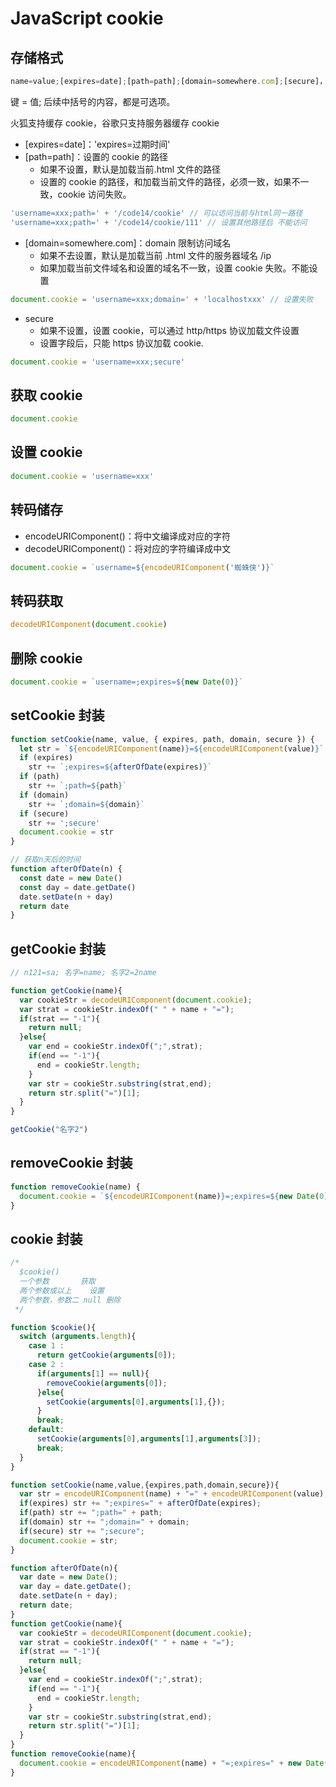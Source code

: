 # JavaScript cookie

## 存储格式

```js
name=value;[expires=date];[path=path];[domain=somewhere.com];[secure]，
```

键 = 值; 后续中括号的内容，都是可选项。

火狐支持缓存 cookie，谷歌只支持服务器缓存 cookie

- [expires=date]：'expires=过期时间'
- [path=path]：设置的 cookie 的路径
  - 如果不设置，默认是加载当前.html 文件的路径
  - 设置的 cookie 的路径，和加载当前文件的路径，必须一致，如果不一致，cookie 访问失败。

```js
'username=xxx;path=' + '/code14/cookie' // 可以访问当前与html同一路径
'username=xxx;path=' + '/code14/cookie/111' // 设置其他路径后 不能访问
```

- [domain=somewhere.com]：domain 限制访问域名
  - 如果不去设置，默认是加载当前 .html 文件的服务器域名 /ip
  - 如果加载当前文件域名和设置的域名不一致，设置 cookie 失败。不能设置

```js
document.cookie = 'username=xxx;domain=' + 'localhostxxx' // 设置失败
```

- secure
  - 如果不设置，设置 cookie，可以通过 http/https 协议加载文件设置
  - 设置字段后，只能 https 协议加载 cookie.

```js
document.cookie = 'username=xxx;secure'
```

## 获取 cookie

```js
document.cookie
```

## 设置 cookie

```js
document.cookie = 'username=xxx'
```

## 转码储存

- encodeURIComponent()：将中文编译成对应的字符
- decodeURIComponent()：将对应的字符编译成中文

```js
document.cookie = `username=${encodeURIComponent('蜘蛛侠')}`
```

## 转码获取

```js
decodeURIComponent(document.cookie)
```

## 删除 cookie

```js
document.cookie = `username=;expires=${new Date(0)}`
```

## setCookie 封装

```js
function setCookie(name, value, { expires, path, domain, secure }) {
  let str = `${encodeURIComponent(name)}=${encodeURIComponent(value)}`
  if (expires)
    str += `;expires=${afterOfDate(expires)}`
  if (path)
    str += `;path=${path}`
  if (domain)
    str += `;domain=${domain}`
  if (secure)
    str += ';secure'
  document.cookie = str
}

// 获取n天后的时间
function afterOfDate(n) {
  const date = new Date()
  const day = date.getDate()
  date.setDate(n + day)
  return date
}
```

## getCookie 封装

```js
// n121=sa; 名字=name; 名字2=2name

function getCookie(name){
  var cookieStr = decodeURIComponent(document.cookie);
  var strat = cookieStr.indexOf(" " + name + "=");
  if(strat == "-1"){
​    return null;
  }else{
​    var end = cookieStr.indexOf(";",strat);
​    if(end == "-1"){
​      end = cookieStr.length;
​    }
​    var str = cookieStr.substring(strat,end);
​    return str.split("=")[1];
  }
}

getCookie("名字2")
```

## removeCookie 封装

```js
function removeCookie(name) {
  document.cookie = `${encodeURIComponent(name)}=;expires=${new Date(0)}`
}
```

## cookie 封装

```js
/*
  $cookie()
  一个参数       获取
  两个参数或以上    设置
  两个参数，参数二 null 删除
 */

function $cookie(){
  switch (arguments.length){
​    case 1 :
​      return getCookie(arguments[0]);
​    case 2 :
​      if(arguments[1] == null){
​        removeCookie(arguments[0]);
​      }else{
​        setCookie(arguments[0],arguments[1],{});
​      }
​      break;
​    default:
​      setCookie(arguments[0],arguments[1],arguments[3]);
​      break;
  }
}

function setCookie(name,value,{expires,path,domain,secure}){
  var str = encodeURIComponent(name) + "=" + encodeURIComponent(value);
  if(expires) str += ";expires=" + afterOfDate(expires);
  if(path) str += ";path=" + path;
  if(domain) str += ";domain=" + domain;
  if(secure) str += ";secure";
  document.cookie = str;
}

function afterOfDate(n){
  var date = new Date();
  var day = date.getDate();
  date.setDate(n + day);
  return date;
}
function getCookie(name){
  var cookieStr = decodeURIComponent(document.cookie);
  var strat = cookieStr.indexOf(" " + name + "=");
  if(strat == "-1"){
​    return null;
  }else{
​    var end = cookieStr.indexOf(";",strat);
​    if(end == "-1"){
​      end = cookieStr.length;
​    }
​    var str = cookieStr.substring(strat,end);
​    return str.split("=")[1];
  }
}
function removeCookie(name){
  document.cookie = encodeURIComponent(name) + "=;expires=" + new Date(0);
}
```

